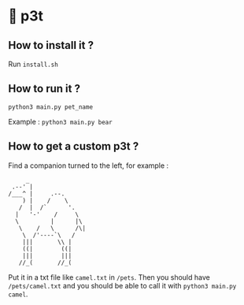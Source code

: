 # 🐉 p3t

## How to install it ?

Run `install.sh`

## How to run it ?

`python3 main.py pet_name`

Example : `python3 main.py bear`

## How to get a custom p3t ?

Find a companion turned to the left, for example :
```
     _
 .--' |
/___^ |     .--.
    ) |    /    \
   /  |  /`      '.
  |   '-'    /     \
  \         |      |\
   \    /   \      /\|
    \  /'----`\   /
    |||       \\ |
    ((|        ((|
    |||        |||
   //_(       //_(
   ```

Put it in a txt file like `camel.txt` in `/pets`. Then you should have `/pets/camel.txt` and you should be able to call it with `python3 main.py camel`.
